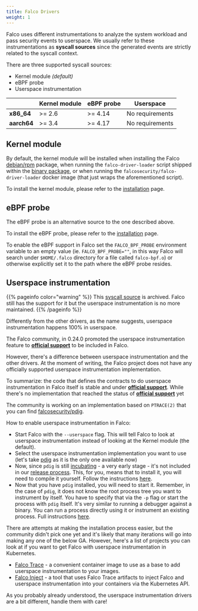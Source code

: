 ```yaml
---
title: Falco Drivers
weight: 1
---
```


Falco uses different instrumentations to analyze the system workload and pass security events to userspace. We usually refer to these instrumentations as **syscall sources** since the generated events are strictly related to the syscall context.

There are three supported syscall sources:

- Kernel module *(default)*
- eBPF probe
- Userspace instrumentation

|             | Kernel module | eBPF probe | Userspace       |
| ----------- | ------------- | ---------- | --------------- |
| **x86_64**  | >= 2.6        | >= 4.14    | No requirements |
| **aarch64** | >= 3.4        | >= 4.17    | No requirements |

## Kernel module

By default, the kernel module will be installed when installing the Falco [debian/rpm](/docs/getting-started/installation) package, when running the `falco-driver-loader` script shipped within the [binary package](/docs/getting-started/installation#linux-binary), or when running the `falcosecurity/falco-driver-loader` docker image (that just wraps the aforementioned script).

To install the kernel module, please refer to the [installation](/docs/getting-started/installation/#install-driver) page.

## eBPF probe

The eBPF probe is an alternative source to the one described above.

To install the eBPF probe, please refer to the [installation](/docs/getting-started/installation/#install-driver) page.

To enable the eBPF support in Falco set the `FALCO_BPF_PROBE` environment variable to an empty value (ie. `FALCO_BPF_PROBE=""`, in this way Falco will search under `$HOME/.falco` directory for a file called `falco-bpf.o`) or otherwise explicitly set it to the path where the eBPF probe resides.

## Userspace instrumentation

{{% pageinfo color="warning" %}}
This [syscall source](https://github.com/falcosecurity/pdig) is archived. Falco still has the support for it but the userspace instrumentation is no more maintained.
{{% /pageinfo %}}

Differently from the other drivers, as the name suggests, userspace instrumentation happens 100% in userspace.

The Falco community, in 0.24.0 promoted the userspace instrumentation feature to **[official support](https://github.com/falcosecurity/evolution#official-support)** to be included in Falco.

However, there's a difference between userspace instrumentation and the other drivers. At the moment of writing, the Falco project does not have any officially supported userspace instrumentation implementation.

To summarize: the code that defines the contracts to do userspace instrumentation in Falco itself is stable and under **[official support](https://github.com/falcosecurity/evolution#official-support)**. While there's
no implementation that reached the status of **[official support](https://github.com/falcosecurity/evolution#official-support)** yet

The community is working on an implementation based on `PTRACE(2)` that you can find [falcosecurity/pdig](https://github.com/falcosecurity/pdig).

How to enable userspace instrumentation in Falco:

- Start Falco with the `--userspace` flag. This will tell Falco to look at userspace instrumentation instead of looking at the Kernel module (the default).
- Select the userspace instrumentation implementation you want to use (let's take [pdig](https://github.com/falcosecurity/pdig) as it is the only one available now)
- Now, since `pdig` is still [incubating](https://github.com/falcosecurity/evolution#incubating) - a very early stage - it's not included in our [release process](https://github.com/falcosecurity/falco/blob/master/RELEASE.md). This, for you, means that to install it, you will need to compile it yourself. Follow the instructions [here](https://github.com/falcosecurity/pdig#instructions).
- Now that you have `pdig` installed, you will need to start it. Remember, in the case of `pdig`, it does not know the root process tree you want to instrument by itself. You have to specify that via the  `-p` flag or start the process with `pdig` itself. It's very similar to running a debugger against a binary. You can run a process directly using it or instrument an existing process. Full instructions [here](https://github.com/falcosecurity/pdig#how-to-run-it).

There are attempts at making the installation process easier, but the community didn't pick one yet and it's likely that many iterations will go into making any one of the below GA. However, here's a list of projects you can look at if you want to get Falco with userspace instrumentation in Kubernetes.

- [Falco Trace](https://github.com/kris-nova/falco-trace) - a convenient container image to use as a base to add userspace instrumentation to your images.
- [Falco Inject](https://github.com/fntlnz/falco-inject) - a tool that uses Falco Trace artifacts to inject Falco and userspace instrumentation into your containers via the Kubernetes API.

As you probably already understood, the userspace instrumentation drivers are a bit different, handle them with care!
